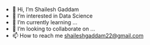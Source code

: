 - 👋 Hi, I’m Shailesh Gaddam
- 👀 I’m interested in Data Science
- 🌱 I’m currently learning ...
- 💞️ I’m looking to collaborate on ...
- 📫 How to reach me shaileshgaddam22@gmail.com

<!---
shailesh2210/shailesh2210 is a ✨ special ✨ repository because its `README.md` (this file) appears on your GitHub profile.
You can click the Preview link to take a look at your changes.
--->
